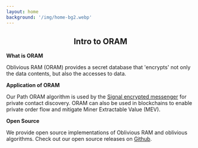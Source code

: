 ```yaml
---
layout: home
background: '/img/home-bg2.webp'
---
```

<h2 style="text-align: center;">Intro to ORAM</h2>

**What is ORAM**

Oblivious RAM (ORAM) provides a secret database that 'encrypts' not only the data contents, but also the accesses to data.

**Application of ORAM**

Our Path ORAM algorithm is used by the [Signal encrypted messenger](https://signal.org/blog/building-faster-oram/) for private contact discovery. ORAM can also be used in blockchains to enable private order flow and mitigate Miner Extractable Value (MEV).

**Open Source**

We provide open source implementations of Oblivious RAM and oblivious algorithms. Check out our open source releases on [Github](https://github.com/obliviouslabs/oram).
